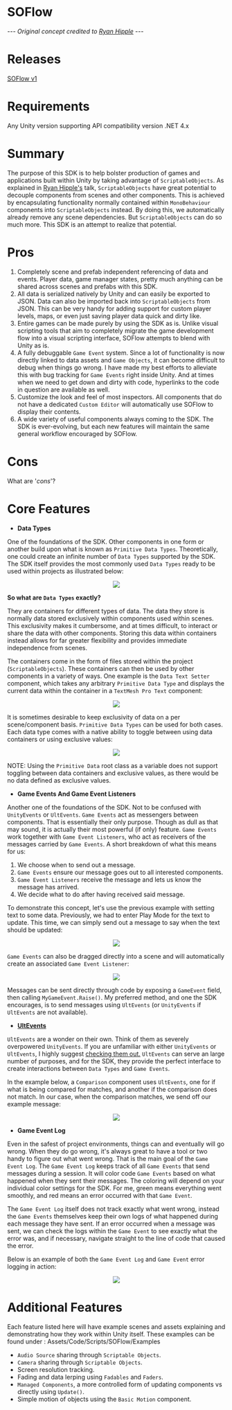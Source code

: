 # SOFlow

--- *Original concept credited to [Ryan Hipple](https://www.youtube.com/watch?v=raQ3iHhE_Kk&t=2s)* --- 

# Releases

[SOFlow v1](https://github.com/BLUDRAG/SOFlow/releases/tag/v1)

# Requirements

Any Unity version supporting API compatibility version .NET 4.x

# Summary

The purpose of this SDK is to help bolster production of games and applications built within Unity by
taking advantage of `ScriptableObjects`. As explained in [Ryan Hipple's](https://www.youtube.com/watch?v=raQ3iHhE_Kk&t=2s) talk, `ScriptableObjects` have great potential to decouple components from
scenes and other components. This is achieved by encapsulating functionality normally contained within
`MonoBehaviour` components into `ScriptableObjects` instead. By doing this, we automatically already
remove any scene dependencies. But `ScriptableObjects` can do so much more. This SDK is an attempt to
realize that potential.

# Pros

1. Completely scene and prefab independent referencing of data and events. Player data, game manager states, pretty much anything can be shared across scenes and prefabs with this SDK.
2. All data is serialized natively by Unity and can easily be exported to JSON. Data can also be imported back into `ScriptableObjects` from JSON. This can be very handy for adding support for custom player levels, maps, or even just saving player data quick and dirty like.
3. Entire games can be made purely by using the SDK as is. Unlike visual scripting tools that aim to completely migrate the game development flow into a visual scripting interface, SOFlow attempts to blend with Unity as is.
4. A fully debuggable `Game Event` system. Since a lot of functionality is now directly linked to data assets and `Game Objects`, it can become difficult to debug when things go wrong. I have made my best efforts to alleviate this with bug tracking for `Game Events` right inside Unity. And at times when we need to get down and dirty with code, hyperlinks to the code in question are available as well.
5. Customize the look and feel of most inspectors. All components that do not have a dedicated `Custom Editor` will automatically use SOFlow to display their contents.
6. A wide variety of useful components always coming to the SDK. The SDK is ever-evolving, but each new features will maintain the same general workflow encouraged by SOFlow.

# Cons

What are '_cons_'?

# Core Features

- **Data Types**

One of the foundations of the SDK. Other components in one form or another build upon what is known as
`Primitive Data Types`. Theoretically, one could create an infinite number of `Data Types` supported by
the SDK. The SDK itself provides the most commonly used `Data Types` ready to be used within projects
as illustrated below:

<p align="center"><img src="https://i.imgur.com/iLdAI2A.gif"></p>

**So what are `Data Types` exactly?**

They are containers for different types of data. The data they store is normally data stored exclusively 
within components used within scenes. This exclusivity makes it cumbersome, and at times difficult, to
interact or share the data with other components. Storing this data within containers instead allows for
far greater flexibility and provides immediate independence from scenes.

The containers come in the form of files stored within the project (`ScriptableObjects`). These containers
can then be used by other components in a variety of ways. One example is the `Data Text Setter` component,
which takes any arbitrary `Primitive Data Type` and displays the current data within the container in a
`TextMesh Pro Text` component:

<p align="center"><img src="https://i.imgur.com/9JbJqnk.gif"></p>

It is sometimes desirable to keep exclusivity of data on a per scene/component basis. `Primitive Data Types`
can be used for both cases. Each data type comes with a native ability to toggle between using data
containers or using exclusive values:

<p align="center"><img src="https://i.imgur.com/wMo2J0c.gif"></p>

NOTE: Using the `Primitive Data` root class as a variable does not support toggling between data containers
and exclusive values, as there would be no data defined as exclusive values.

- **Game Events And Game Event Listeners**

Another one of the foundations of the SDK. Not to be confused with `UnityEvents` or `UltEvents`. `Game
Events` act as messengers between components. That is essentially their only purpose. Though as dull as that
may sound, it is actually their most powerful (if only) feature. `Game Events` work together with
`Game Event Listeners`, who act as receivers of the messages carried by `Game Events`. A short breakdown of
what this means for us:

1. We choose when to send out a message.
2. `Game Events` ensure our message goes out to all interested components.
3. `Game Event Listeners` receive the message and lets us know the message has arrived.
4. We decide what to do after having received said message.

To demonstrate this concept, let's use the previous example with setting text to some data. Previously,
we had to enter Play Mode for the text to update. This time, we can simply send out a message to say when
the text should be updated: 

<p align="center"><img src="https://i.imgur.com/6Z8WeFs.gif"></p>

`Game Events` can also be dragged directly into a scene and will automatically create an associated
`Game Event Listener`: 

<p align="center"><img src="https://i.imgur.com/2fmIFG7.gif"></p>

Messages can be sent directly through code by exposing a `GameEvent` field, then calling `MyGameEvent.Raise()`.
My preferred method, and one the SDK encourages, is to send messages using `UltEvents` (or `UnityEvents` if
`UltEvents` are not available).

- **[UltEvents](https://kybernetikgames.github.io/ultevents/)**

`UltEvents` are a wonder on their own. Think of them as severely overpowered `UnityEvents`. If you are
unfamiliar with either `UnityEvents` or `UltEvents`, I highly suggest [checking them out.](https://www.youtube.com/watch?v=pjWqsFDozSo)
`UltEvents` can serve an large number of purposes, and for the SDK, they provide the perfect interface
to create interactions between `Data Types` and `Game Events`.

In the example below, a `Comparison` component uses `UltEvents`, one for if what is being compared for
matches, and another if the comparison does not match. In our case, when the comparison matches, we
send off our example message:

<p align="center"><img src="https://i.imgur.com/cdM4aFV.gif"></p>

- **Game Event Log**

Even in the safest of project environments, things can and eventually will go wrong. When they do go
wrong, it's always great to have a tool or two handy to figure out what went wrong. That is the main
goal of the `Game Event Log`. The `Game Event Log` keeps track of all `Game Events` that send messages
during a session. It will color code `Game Events` based on what happened when they sent their messages.
The coloring will depend on your individual color settings for the SDK. For me, green means everything
went smoothly, and red means an error occurred with that `Game Event`.

The `Game Event Log` itself does not track exactly what went wrong, instead the `Game Events` themselves
keep their own logs of what happened during each message they have sent. If an error occurred when a
message was sent, we can check the logs within the `Game Event` to see exactly what the error was, and
if necessary, navigate straight to the line of code that caused the error.

Below is an example of both the `Game Event Log` and `Game Event` error logging in action:

<p align="center"><img src="https://i.imgur.com/2tNlx7C.gif"></p>

# Additional Features

Each feature listed here will have example scenes and assets explaining and demonstrating how they work
within Unity itself. These examples can be found under : Assets/Code/Scripts/SOFlow/Examples

- `Audio Source` sharing through `Scriptable Objects`.
- `Camera` sharing through `Scriptable Objects`.
- Screen resolution tracking.
- Fading and data lerping using `Fadables` and `Faders`.
- `Managed Components`, a more controlled form of updating components vs directly using `Update()`.
- Simple motion of objects using the `Basic Motion` component.
